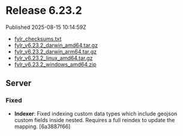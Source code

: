 
# Release 6.23.2

Published 2025-08-15 10:14:59Z

* [fylr_checksums.txt](https://s3.eu-central-1.wasabisys.com/fylr-releases/v6.23.2/fylr_checksums.txt)
* [fylr_v6.23.2_darwin_amd64.tar.gz](https://s3.eu-central-1.wasabisys.com/fylr-releases/v6.23.2/fylr_v6.23.2_darwin_amd64.tar.gz)
* [fylr_v6.23.2_darwin_arm64.tar.gz](https://s3.eu-central-1.wasabisys.com/fylr-releases/v6.23.2/fylr_v6.23.2_darwin_arm64.tar.gz)
* [fylr_v6.23.2_linux_amd64.tar.gz](https://s3.eu-central-1.wasabisys.com/fylr-releases/v6.23.2/fylr_v6.23.2_linux_amd64.tar.gz)
* [fylr_v6.23.2_windows_amd64.zip](https://s3.eu-central-1.wasabisys.com/fylr-releases/v6.23.2/fylr_v6.23.2_windows_amd64.zip)

## Server

### Fixed

* **Indexer**: Fixed indexing custom data types which include geojson custom fields inside nested. Requires a full reindex to update the mapping. [6a3887f66]
